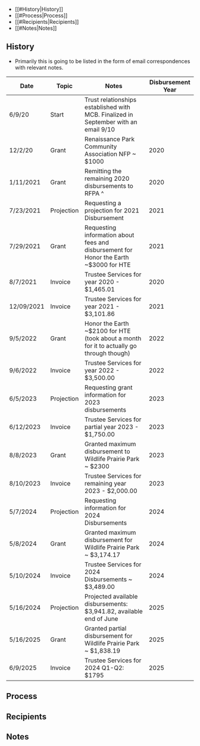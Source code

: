 - [[#History|History]]
- [[#Process|Process]]
- [[#Recipients|Recipients]]
- [[#Notes|Notes]]


##  History
- Primarily this is going to be listed in the form of email correspondences with relevant notes.

| Date       | Topic      | Notes                                                                                    | Disbursement Year |
| ---------- | ---------- | ---------------------------------------------------------------------------------------- | ----------------- |
| 6/9/20     | Start      | Trust relationships established with MCB. Finalized in September with an email 9/10      |                   |
| 12/2/20    | Grant      | Renaissance Park Community Association NFP ~ $1000                                       | 2020              |
| 1/11/2021  | Grant      | Remitting the remaining 2020 disbursements to RFPA ^                                     | 2020              |
| 7/23/2021  | Projection | Requesting a projection for 2021 Disbursement                                            | 2021              |
| 7/29/2021  | Grant      | Requesting information about fees and disbursement for Honor the Earth ~$3000 for HTE    | 2021              |
| 8/7/2021   | Invoice    | Trustee Services for year 2020 - $1,465.01                                               | 2020              |
| 12/09/2021 | Invoice    | Trustee Services for year 2021 - $3,101.86                                               | 2021              |
| 9/5/2022   | Grant      | Honor the Earth ~$2100 for HTE (took about a month for it to actually go through though) | 2022              |
| 9/6/2022   | Invoice    | Trustee Services for year 2022 - $3,500.00                                               | 2022              |
| 6/5/2023   | Projection | Requesting grant information for 2023 disbursements                                      | 2023              |
| 6/12/2023  | Invoice    | Trustee Services for partial year 2023 - $1,750.00                                       | 2023              |
| 8/8/2023   | Grant      | Granted maximum disbursement to Wildlife Prairie Park ~ $2300                            | 2023              |
| 8/10/2023  | Invoice    | Trustee Services for remaining year 2023 - $2,000.00                                     | 2023              |
| 5/7/2024   | Projection | Requesting information for 2024 Disbursements                                            | 2024              |
| 5/8/2024   | Grant      | Granted maximum disbursement for Wildlife Prairie Park ~ $3,174.17                       | 2024              |
| 5/10/2024  | Invoice    | Trustee Services for 2024 Disbursements ~ $3,489.00                                      | 2024              |
| 5/16/2024  | Projection | Projected available disbursements: $3,941.82, available end of June                      | 2025              |
| 5/16/2025  | Grant      | Granted partial disbursement for Wildlife Prairie Park ~ $1,838.19                       | 2025              |
| 6/9/2025   | Invoice    | Trustee Services for 2024 Q1-Q2: $1795                                                   | 2025              |









## Process



## Recipients



## Notes


